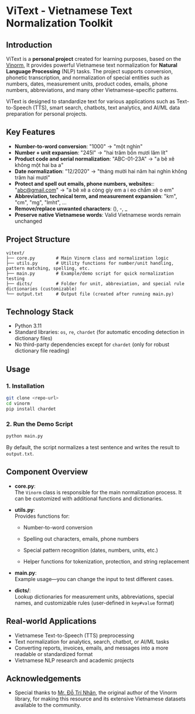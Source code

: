 # ViText - Vietnamese Text Normalization Toolkit

## Introduction

ViText is a **personal project** created for learning purposes, based on the [Vinorm](https://github.com/v-nhandt21/Vinorm), It provides powerful Vietnamese text normalization for **Natural Language Processing** (NLP) tasks. The project supports conversion, phonetic transcription, and normalization of special entities such as numbers, dates, measurement units, product codes, emails, phone numbers, abbreviations, and many other Vietnamese-specific patterns.

ViText is designed to standardize text for various applications such as Text-to-Speech (TTS), smart search, chatbots, text analytics, and AI/ML data preparation for personal projects.

## Key Features

- **Number-to-word conversion**: "1000" → "một nghìn"
- **Number + unit expansion**: "245l" → "hai trăm bốn mươi lăm lít"
- **Product code and serial normalization**: "ABC-01-23A" → "a bê xê không một hai ba a"
- **Date normalization**: "12/2020" → "tháng mười hai năm hai nghìn không trăm hai mươi"
- **Protect and spell out emails, phone numbers, websites:**: "[abc@gmail.com](mailto\:abc@gmail.com)" → "a bê xê a còng giy em a i eo chấm xê o em"
- **Abbreviation, technical term, and measurement expansion**: "km", "cm", "mg", "lmht", ...
- **Remove/replace unwanted characters**: (), -, \_
- **Preserve native Vietnamese words**: Valid Vietnamese words remain unchanged

## Project Structure
```
vitext/
├── core.py        # Main Vinorm class and normalization logic
├── utils.py       # Utility functions for number/unit handling, pattern matching, spelling, etc.
├── main.py        # Example/demo script for quick normalization testing
├── dicts/         # Folder for unit, abbreviation, and special rule dictionaries (customizable)
└── output.txt     # Output file (created after running main.py)
```

## Technology Stack

- Python 3.11
- Standard libraries: `os`, `re`, `chardet` (for automatic encoding detection in dictionary files)
- No third-party dependencies except for `chardet` (only for robust dictionary file reading)

## Usage

### 1. Installation

```bash
git clone <repo-url>
cd vinorm
pip install chardet
```

### 2. Run the Demo Script

```bash
python main.py
```

By default, the script normalizes a test sentence and writes the result to `output.txt`.

## Component Overview

- **core.py**:\
    The `Vinorm` class is responsible for the main normalization process. It can be customized with additional functions and dictionaries.

- **utils.py**:\
    Provides functions for:

    - Number-to-word conversion

    - Spelling out characters, emails, phone numbers

    - Special pattern recognition (dates, numbers, units, etc.)

    - Helper functions for tokenization, protection, and string replacement

- **main.py**:\
  Example usage—you can change the input to test different cases.

- **dicts/**:\
  Lookup dictionaries for measurement units, abbreviations, special names, and customizable rules (user-defined in `key#value` format)

## Real-world Applications
- Vietnamese Text-to-Speech (TTS) preprocessing
- Text normalization for analytics, search, chatbot, or AI/ML tasks
- Converting reports, invoices, emails, and messages into a more readable or standardized format
- Vietnamese NLP research and academic projects

## Acknowledgements
- Special thanks to [Mr. Đỗ Trí Nhân](https://github.com/v-nhandt21), the original author of the Vinorm library, for making this resource and its extensive Vietnamese datasets available to the community.
